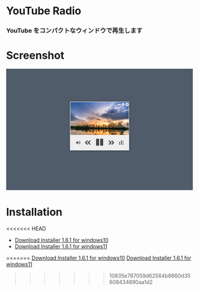 # YouTube Radio

### YouTube をコンパクトなウィンドウで再生します

# Screenshot

![Screenshot](image/screenshot.jpg)

# Installation

<<<<<<< HEAD
- [Download Installer 1.6.1 for windows10](https://github.com/oonishi-daijiro/YouTubeRadio/blob/master/dist/youtube_radio%20Setup%201.6.1-a%20for%20windows10.exe?raw=true)
- [Download Installer 1.6.1 for windows11](https://github.com/oonishi-daijiro/YouTubeRadio/blob/master/dist/youtube_radio%20Setup%201.6.1-a%20for%20windows11.exe?raw=true)

=======
[Download Installer 1.6.1 for windows10](https://github.com/oonishi-daijiro/YouTubeRadio/blob/master/dist/youtube_radio%20Setup%201.6.1-a%20for%20windows10.exe?raw=true)
[Download Installer 1.6.1 for windows11](https://github.com/oonishi-daijiro/YouTubeRadio/blob/master/dist/youtube_radio%20Setup%201.6.1-a%20for%20windows11.exe?raw=true)
>>>>>>> 10835e787059d62564b6660d35608434890aa1d2
